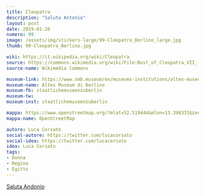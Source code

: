 ```yaml
---
title: Cleopatra
description: "Saluta Antonio"
layout: post
date: 2019-01-20
numero: 99
image: /assets/img/stickers-large/99-Cleopatra_Berlino_large.jpg
thumb: 99-Cleopatra_Berlino.jpg

wiki: https://it.wikipedia.org/wiki/Cleopatra
source: https://commons.wikimedia.org/wiki/File:Bust_of_Cleopatra_VII_-_Altes_Museum_-_Berlin_-_Germany_2017_(2).jpg
source-name: Wikimedia Commons

museum-link: https://www.smb.museum/en/museums-institutions/altes-museum/home.html
museum-name: Altes Museum di Berlino
museum-fb: staatlichemuseenzuberlin
museum-tw:
museum-inst: staatlichemuseenzuberlin

mappa: https://www.openstreetmap.org/?mlat=52.519444&mlon=13.398333&zoom=15#map=15/52.5194/13.3983
mappa-name: OpenStreetMap

autore: Luca Corsato
social-autore: https://twitter.com/lucacorsato
social-idea: https://twitter.com/lucacorsato
idea: Luca Corsato
tags:
- Donna
- Regina
- Egitto
---
```


[Saluta Andonio](https://youtu.be/A5zUVHNs42A)
